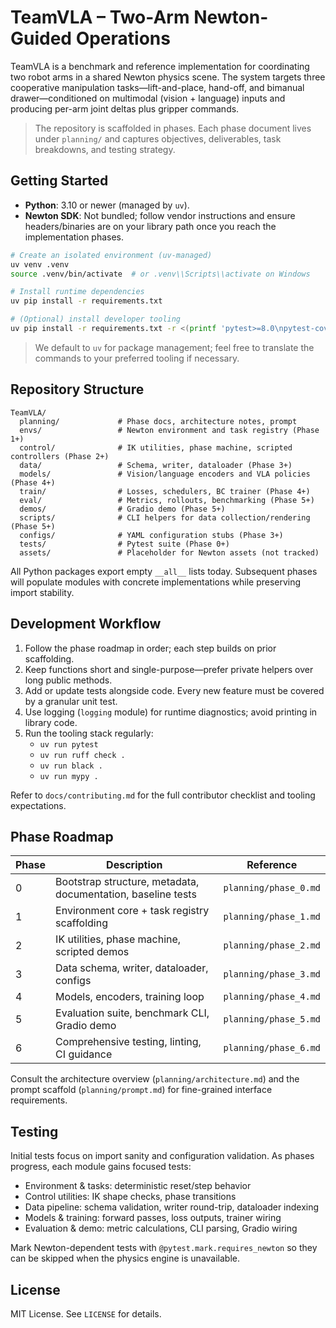 # TeamVLA – Two-Arm Newton-Guided Operations

TeamVLA is a benchmark and reference implementation for coordinating two robot arms in a shared Newton physics scene. The system targets three cooperative manipulation tasks—lift-and-place, hand-off, and bimanual drawer—conditioned on multimodal (vision + language) inputs and producing per-arm joint deltas plus gripper commands.

> The repository is scaffolded in phases. Each phase document lives under `planning/` and captures objectives, deliverables, task breakdowns, and testing strategy.

## Getting Started

- **Python**: 3.10 or newer (managed by `uv`).  
- **Newton SDK**: Not bundled; follow vendor instructions and ensure headers/binaries are on your library path once you reach the implementation phases.

```bash
# Create an isolated environment (uv-managed)
uv venv .venv
source .venv/bin/activate  # or .venv\\Scripts\\activate on Windows

# Install runtime dependencies
uv pip install -r requirements.txt

# (Optional) install developer tooling
uv pip install -r requirements.txt -r <(printf 'pytest>=8.0\npytest-cov>=4.1\nmypy>=1.9\nruff>=0.4\nblack>=24.3\n')
```

> We default to `uv` for package management; feel free to translate the commands to your preferred tooling if necessary.

## Repository Structure

```
TeamVLA/
  planning/             # Phase docs, architecture notes, prompt
  envs/                 # Newton environment and task registry (Phase 1+)
  control/              # IK utilities, phase machine, scripted controllers (Phase 2+)
  data/                 # Schema, writer, dataloader (Phase 3+)
  models/               # Vision/language encoders and VLA policies (Phase 4+)
  train/                # Losses, schedulers, BC trainer (Phase 4+)
  eval/                 # Metrics, rollouts, benchmarking (Phase 5+)
  demos/                # Gradio demo (Phase 5+)
  scripts/              # CLI helpers for data collection/rendering (Phase 5+)
  configs/              # YAML configuration stubs (Phase 3+)
  tests/                # Pytest suite (Phase 0+)
  assets/               # Placeholder for Newton assets (not tracked)
```

All Python packages export empty `__all__` lists today. Subsequent phases will populate modules with concrete implementations while preserving import stability.

## Development Workflow

1. Follow the phase roadmap in order; each step builds on prior scaffolding.
2. Keep functions short and single-purpose—prefer private helpers over long public methods.
3. Add or update tests alongside code. Every new feature must be covered by a granular unit test.
4. Use logging (`logging` module) for runtime diagnostics; avoid printing in library code.
5. Run the tooling stack regularly:
   - `uv run pytest`
   - `uv run ruff check .`
   - `uv run black .`
   - `uv run mypy .`

Refer to `docs/contributing.md` for the full contributor checklist and tooling expectations.

## Phase Roadmap

| Phase | Description | Reference |
|-------|-------------|-----------|
| 0 | Bootstrap structure, metadata, documentation, baseline tests | `planning/phase_0.md` |
| 1 | Environment core + task registry scaffolding | `planning/phase_1.md` |
| 2 | IK utilities, phase machine, scripted demos | `planning/phase_2.md` |
| 3 | Data schema, writer, dataloader, configs | `planning/phase_3.md` |
| 4 | Models, encoders, training loop | `planning/phase_4.md` |
| 5 | Evaluation suite, benchmark CLI, Gradio demo | `planning/phase_5.md` |
| 6 | Comprehensive testing, linting, CI guidance | `planning/phase_6.md` |

Consult the architecture overview (`planning/architecture.md`) and the prompt scaffold (`planning/prompt.md`) for fine-grained interface requirements.

## Testing

Initial tests focus on import sanity and configuration validation. As phases progress, each module gains focused tests:

- Environment & tasks: deterministic reset/step behavior
- Control utilities: IK shape checks, phase transitions
- Data pipeline: schema validation, writer round-trip, dataloader indexing
- Models & training: forward passes, loss outputs, trainer wiring
- Evaluation & demo: metric calculations, CLI parsing, Gradio wiring

Mark Newton-dependent tests with `@pytest.mark.requires_newton` so they can be skipped when the physics engine is unavailable.

## License

MIT License. See `LICENSE` for details.

